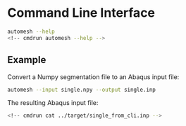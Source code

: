 # Command Line Interface

```sh
automesh --help
<!-- cmdrun automesh --help -->
```

## Example

Convert a Numpy segmentation file to an Abaqus input file:

```sh
automesh --input single.npy --output single.inp
```

<!-- cmdrun wget https://github.com/autotwin/automesh/raw/main/tests/input/single.npy -O ../target/single_for_cli.npy -->
<!-- cmdrun automesh --input ../target/single_for_cli.npy --output ../target/single_from_cli.inp -->

The resulting Abaqus input file:

```sh
<!-- cmdrun cat ../target/single_from_cli.inp -->
```
